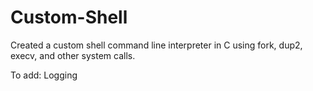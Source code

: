 # Custom-Shell
Created a custom shell command line interpreter in C using fork, dup2, execv, and other system calls.

To add: Logging
